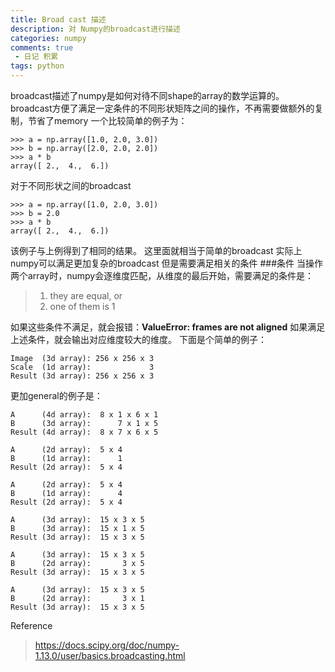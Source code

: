 ```yaml
---
title: Broad cast 描述
description: 对 Numpy的broadcast进行描述
categories: numpy
comments: true
 - 日记 积累
tags: python
---
```

broadcast描述了numpy是如何对待不同shape的array的数学运算的。
broadcast方便了满足一定条件的不同形状矩阵之间的操作，不再需要做额外的复制，节省了memory
一个比较简单的例子为：
```shell
>>> a = np.array([1.0, 2.0, 3.0])
>>> b = np.array([2.0, 2.0, 2.0])
>>> a * b
array([ 2.,  4.,  6.])
```
对于不同形状之间的broadcast
```shell
>>> a = np.array([1.0, 2.0, 3.0])
>>> b = 2.0
>>> a * b
array([ 2.,  4.,  6.])
```
该例子与上例得到了相同的结果。
这里面就相当于简单的broadcast
实际上numpy可以满足更加复杂的broadcast
但是需要满足相关的条件
###条件
当操作两个array时，numpy会逐维度匹配，从维度的最后开始，需要满足的条件是：
> 1. they are equal, or
> 2. one of them is 1

如果这些条件不满足，就会报错：**ValueError: frames are not aligned**
如果满足上述条件，就会输出对应维度较大的维度。
下面是个简单的例子：
```shell
Image  (3d array): 256 x 256 x 3
Scale  (1d array):             3
Result (3d array): 256 x 256 x 3
```
更加general的例子是：
```shell
A      (4d array):  8 x 1 x 6 x 1
B      (3d array):      7 x 1 x 5
Result (4d array):  8 x 7 x 6 x 5

A      (2d array):  5 x 4
B      (1d array):      1
Result (2d array):  5 x 4

A      (2d array):  5 x 4
B      (1d array):      4
Result (2d array):  5 x 4

A      (3d array):  15 x 3 x 5
B      (3d array):  15 x 1 x 5
Result (3d array):  15 x 3 x 5

A      (3d array):  15 x 3 x 5
B      (2d array):       3 x 5
Result (3d array):  15 x 3 x 5

A      (3d array):  15 x 3 x 5
B      (2d array):       3 x 1
Result (3d array):  15 x 3 x 5
```
Reference
> https://docs.scipy.org/doc/numpy-1.13.0/user/basics.broadcasting.html
